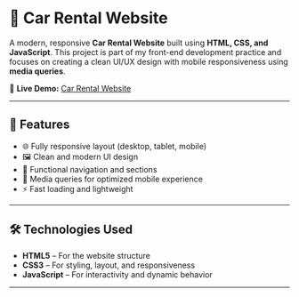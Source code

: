 # 🚗 Car Rental Website

A modern, responsive **Car Rental Website** built using **HTML, CSS, and JavaScript**. This project is part of my front-end development practice and focuses on creating a clean UI/UX design with mobile responsiveness using **media queries**.

🔗 **Live Demo:** [Car Rental Website](https://kartikporwal.github.io/Car-Rental)

---

## 📸 Features

- 🌐 Fully responsive layout (desktop, tablet, mobile)
- 🖼️ Clean and modern UI design
- 🎯 Functional navigation and sections
- 📱 Media queries for optimized mobile experience
- ⚡ Fast loading and lightweight

---

## 🛠️ Technologies Used

- **HTML5** – For the website structure
- **CSS3** – For styling, layout, and responsiveness
- **JavaScript** – For interactivity and dynamic behavior

---




